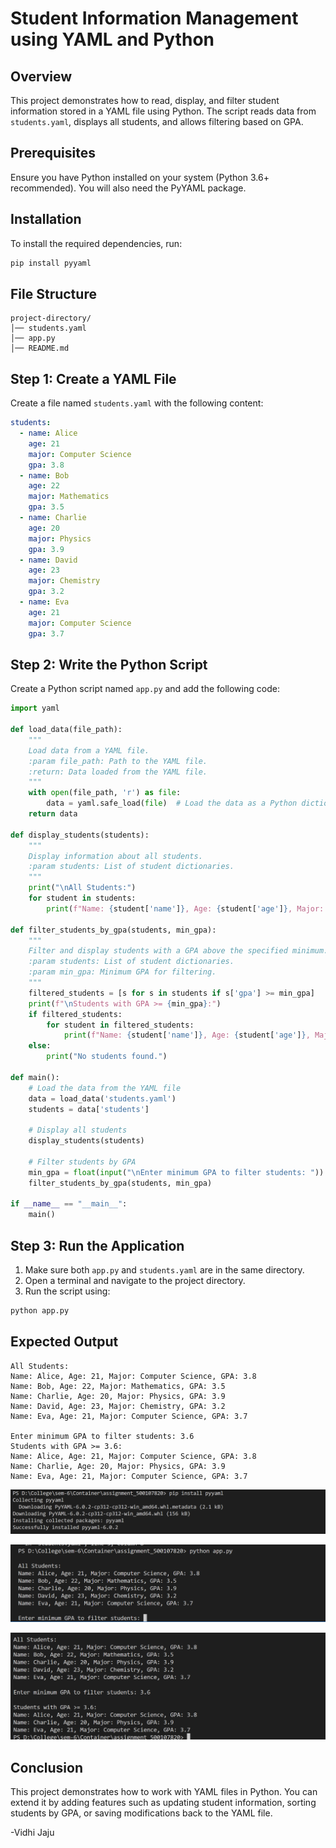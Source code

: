# Student Information Management using YAML and Python

## Overview
This project demonstrates how to read, display, and filter student information stored in a YAML file using Python. The script reads data from `students.yaml`, displays all students, and allows filtering based on GPA.

## Prerequisites
Ensure you have Python installed on your system (Python 3.6+ recommended). You will also need the PyYAML package.

## Installation
To install the required dependencies, run:
```sh
pip install pyyaml
```

## File Structure
```
project-directory/
│── students.yaml
│── app.py
│── README.md
```

## Step 1: Create a YAML File
Create a file named `students.yaml` with the following content:
```yaml
students:
  - name: Alice
    age: 21
    major: Computer Science
    gpa: 3.8
  - name: Bob
    age: 22
    major: Mathematics
    gpa: 3.5
  - name: Charlie
    age: 20
    major: Physics
    gpa: 3.9
  - name: David
    age: 23
    major: Chemistry
    gpa: 3.2
  - name: Eva
    age: 21
    major: Computer Science
    gpa: 3.7
```

## Step 2: Write the Python Script
Create a Python script named `app.py` and add the following code:
```python
import yaml

def load_data(file_path):
    """
    Load data from a YAML file.
    :param file_path: Path to the YAML file.
    :return: Data loaded from the YAML file.
    """
    with open(file_path, 'r') as file:
        data = yaml.safe_load(file)  # Load the data as a Python dictionary
    return data

def display_students(students):
    """
    Display information about all students.
    :param students: List of student dictionaries.
    """
    print("\nAll Students:")
    for student in students:
        print(f"Name: {student['name']}, Age: {student['age']}, Major: {student['major']}, GPA: {student['gpa']}")

def filter_students_by_gpa(students, min_gpa):
    """
    Filter and display students with a GPA above the specified minimum.
    :param students: List of student dictionaries.
    :param min_gpa: Minimum GPA for filtering.
    """
    filtered_students = [s for s in students if s['gpa'] >= min_gpa]
    print(f"\nStudents with GPA >= {min_gpa}:")
    if filtered_students:
        for student in filtered_students:
            print(f"Name: {student['name']}, Age: {student['age']}, Major: {student['major']}, GPA: {student['gpa']}")
    else:
        print("No students found.")

def main():
    # Load the data from the YAML file
    data = load_data('students.yaml')
    students = data['students']
    
    # Display all students
    display_students(students)
    
    # Filter students by GPA
    min_gpa = float(input("\nEnter minimum GPA to filter students: "))
    filter_students_by_gpa(students, min_gpa)

if __name__ == "__main__":
    main()
```

## Step 3: Run the Application
1. Make sure both `app.py` and `students.yaml` are in the same directory.
2. Open a terminal and navigate to the project directory.
3. Run the script using:
```sh
python app.py
```

## Expected Output
```
All Students:
Name: Alice, Age: 21, Major: Computer Science, GPA: 3.8
Name: Bob, Age: 22, Major: Mathematics, GPA: 3.5
Name: Charlie, Age: 20, Major: Physics, GPA: 3.9
Name: David, Age: 23, Major: Chemistry, GPA: 3.2
Name: Eva, Age: 21, Major: Computer Science, GPA: 3.7

Enter minimum GPA to filter students: 3.6
Students with GPA >= 3.6:
Name: Alice, Age: 21, Major: Computer Science, GPA: 3.8
Name: Charlie, Age: 20, Major: Physics, GPA: 3.9
Name: Eva, Age: 21, Major: Computer Science, GPA: 3.7
```
![img](https://github.com/vidhi-jaju/Yaml_experiment/blob/df4069a49a004662ed83fa012565c24d0af9c830/Images/yaml.png)

![img](https://github.com/vidhi-jaju/Yaml_experiment/blob/df4069a49a004662ed83fa012565c24d0af9c830/Images/yaml_1.png)

![img](https://github.com/vidhi-jaju/Yaml_experiment/blob/df4069a49a004662ed83fa012565c24d0af9c830/Images/yaml_2.png)

## Conclusion
This project demonstrates how to work with YAML files in Python. You can extend it by adding features such as updating student information, sorting students by GPA, or saving modifications back to the YAML file.

-Vidhi Jaju
